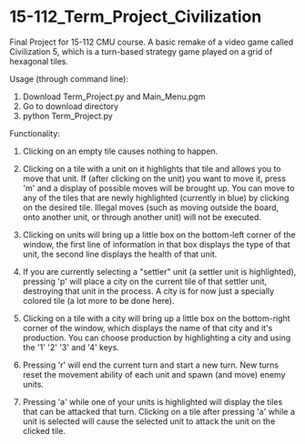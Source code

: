 # 15-112_Term_Project_Civilization
Final Project for 15-112 CMU course. A basic remake of a video game called Civilization 5, which is a turn-based strategy game played on a grid of hexagonal tiles.

Usage (through command line): 
1. Download Term_Project.py and Main_Menu.pgm
2. Go to download directory
3. python Term_Project.py

Functionality:
1. Clicking on an empty tile causes nothing to happen.

2. Clicking on a tile with a unit on it highlights that tile and allows
you to move that unit. If (after clicking on the unit) you want to move
it, press 'm' and a display of possible moves will be brought up. You can
move to any of the tiles that are newly highlighted (currently in blue) by
clicking on the desired tile. Illegal moves (such as moving outside the
board, onto another unit, or through another unit) will not be executed.

3. Clicking on units will bring up a little box on the bottom-left corner
of the window, the first line of information in that box displays the type
of that unit, the second line displays the health of that unit.

4. If you are currently selecting a "settler" unit (a settler unit is
highlighted), pressing 'p' will place a city on the current tile of that
settler unit, destroying that unit in the process. A city is for now just
a specially colored tile (a lot more to be done here).

5. Clicking on a tile with a city will bring up a little box on the
bottom-right corner of the window, which displays the name of that city and
it's production. You can choose production by highlighting a city and
using the '1' '2' '3' and '4' keys.

6. Pressing 'r' will end the current turn and start a new turn. New turns
reset the movement ability of each unit and spawn (and move) enemy units.

7. Pressing 'a' while one of your units is highlighted will display the
tiles that can be attacked that turn. Clicking on a tile after pressing
'a' while a unit is selected will
cause the selected unit to attack the unit on the clicked tile.
